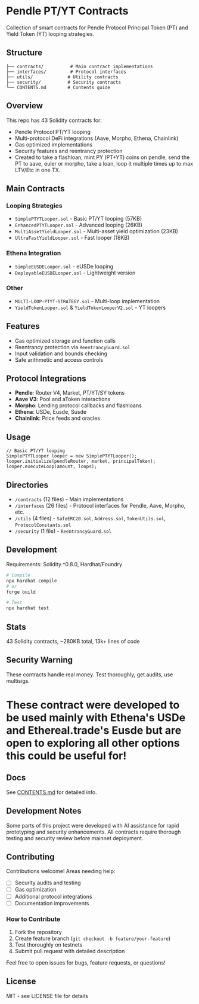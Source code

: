 # Pendle PT/YT Contracts 

Collection of smart contracts for Pendle Protocol Principal Token (PT) and Yield Token (YT) looping strategies.

## Structure

```
├── contracts/          # Main contract implementations
├── interfaces/         # Protocol interfaces 
├── utils/             # Utility contracts
├── security/          # Security contracts
└── CONTENTS.md        # Contents guide
```

## Overview

This repo has 43 Solidity contracts for:

- Pendle Protocol PT/YT looping 
- Multi-protocol DeFi integrations (Aave, Morpho, Ethena, Chainlink)
- Gas optimized implementations
- Security features and reentrancy protection
- Created to take a flashloan, mint PY (PT+YT) coins on pendle, send the PT to aave, euler or morpho, take a loan, loop it multiple times up to max LTV/Etc in one TX.

## Main Contracts

### Looping Strategies
- `SimplePTYTLooper.sol` - Basic PT/YT looping (57KB)
- `EnhancedPTYTLooper.sol` - Advanced looping (26KB) 
- `MultiAssetYieldLooper.sol` - Multi-asset yield optimization (23KB)
- `UltraFastYieldLooper.sol` - Fast looper (18KB)

### Ethena Integration
- `SimpleEUSDELooper.sol` - eUSDe looping 
- `DeployableEUSDELooper.sol` - Lightweight version 

### Other
- `MULTI-LOOP-PTYT-STRATEGY.sol` - Multi-loop implementation 
- `YieldTokenLooper.sol` & `YieldTokenLooperV2.sol` - YT loopers

## Features

- Gas optimized storage and function calls
- Reentrancy protection via `ReentrancyGuard.sol`
- Input validation and bounds checking
- Safe arithmetic and access controls

## Protocol Integrations

- **Pendle**: Router V4, Market, PT/YT/SY tokens
- **Aave V3**: Pool and aToken interactions  
- **Morpho**: Lending protocol callbacks and flashloans
- **Ethena**: USDe, Eusde, Susde
- **Chainlink**: Price feeds and oracles

## Usage

```solidity
// Basic PT/YT looping
SimplePTYTLooper looper = new SimplePTYTLooper();
looper.initialize(pendleRouter, market, principalToken);
looper.executeLoop(amount, loops);
```

## Directories

- `/contracts` (12 files) - Main implementations
- `/interfaces` (26 files) - Protocol interfaces for Pendle, Aave, Morpho, etc.
- `/utils` (4 files) - `SafeERC20.sol`, `Address.sol`, `TokenUtils.sol`, `ProtocolConstants.sol`
- `/security` (1 file) - `ReentrancyGuard.sol`

## Development

Requirements: Solidity ^0.8.0, Hardhat/Foundry

```bash
# Compile
npx hardhat compile
# or
forge build

# Test
npx hardhat test
```

## Stats

43 Solidity contracts, ~280KB total, 13k+ lines of code

## Security Warning

These contracts handle real money. Test thoroughly, get audits, use multisigs.

# These contract were developed to be used mainly with Ethena's USDe and Ethereal.trade's Eusde but are open to exploring all other options this could be useful for!


## Docs

See [CONTENTS.md](./CONTENTS.md) for detailed info.


## Development Notes
Some parts of this project were developed with AI assistance for rapid prototyping and security enhancements. All contracts require thorough testing and security review before mainnet deployment.



## Contributing

Contributions welcome! Areas needing help:
- [ ] Security audits and testing
- [ ] Gas optimization 
- [ ] Additional protocol integrations
- [ ] Documentation improvements

### How to Contribute
1. Fork the repository
2. Create feature branch (`git checkout -b feature/your-feature`)
3. Test thoroughly on testnets
4. Submit pull request with detailed description

Feel free to open issues for bugs, feature requests, or questions!

## License
MIT - see LICENSE file for details
